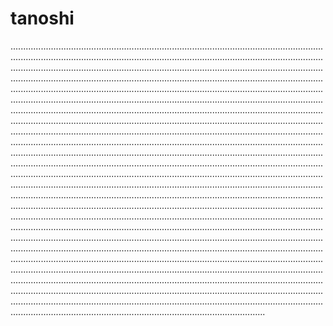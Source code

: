 # tanoshi
.................................................................................................................................................................................................................................................................................................................................................................................................................................................................................................................................................................................................................................................................................................................................................................................................................................................................................................................................................................................................................................................................................................................................................................................................................................................................................................................................................................................................................................................................................................................................................................................................................................................................................................................................................................................................................................................................................................................................................................................................................................................................................................................................................................................................................................................................................................................................................................................................................................................................................................................................................................................................................................................................................................................................................................................................................................................................................................................................................................................................................................................................................................................................................................................................................................................................................................................................